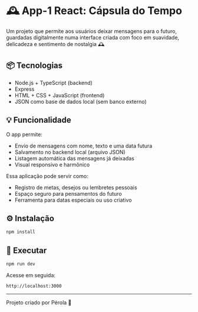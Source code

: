 # 🕰️ App-1 React: Cápsula do Tempo

Um projeto que permite aos usuários deixar mensagens para o futuro, guardadas digitalmente numa interface criada com foco em suavidade, delicadeza e sentimento de nostalgia 🕰️

## 📦 Tecnologias

* Node.js + TypeScript (backend)
* Express
* HTML + CSS + JavaScript (frontend)
* JSON como base de dados local (sem banco externo)

## 💡 Funcionalidade

O app permite:

* Envio de mensagens com nome, texto e uma data futura
* Salvamento no backend local (arquivo JSON)
* Listagem automática das mensagens já deixadas
* Visual responsivo e harmônico

Essa aplicação pode servir como:

* Registro de metas, desejos ou lembretes pessoais
* Espaço seguro para pensamentos do futuro
* Ferramenta para datas especiais ou uso criativo

## ⚙️ Instalação

```bash
npm install
```

## 🚀 Executar

```bash
npm run dev
```

Acesse em seguida:

```
http://localhost:3000
```

---

Projeto criado por Pérola 💜
